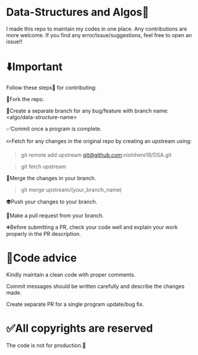 # Data-Structures and Algos:rocket:

  
I made this repo to maintain my codes in one place. Any contributions are more welcome. If you find any error/issue/suggestions, feel free to open an issue!!



  

# :arrow_down:Important

  
Follow these steps:hammer: for contributing:

:green_heart:Fork the repo.

:pushpin:Create a separate branch for any bug/feature with branch name: <algo/data-structure-name>

:white_check_mark:Commit once a program is complete.

:pencil2:Fetch for any changes in the original repo by creating an upstream using:

>git remote add upstream git@github.com:nishihere19/DSA.git

>git fetch upstream

:tada:Merge the changes in your branch.

>git merge upstream/(your_branch_name)


:alien:Push your changes to your branch.

:wrench:Make a pull request from your branch.

:heavy_plus_sign:Before submitting a PR, check your code well and explain your work properly in the PR description.

  

# :bookmark:Code advice

Kindly maintain a clean code with proper comments.

Commit messages should be written carefully and describe the changes made.

Create separate PR for a single program update/bug fix.
  

  

# :white_check_mark:All copyrights are reserved

The code is not for production.:construction_worker:
